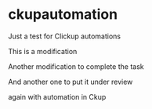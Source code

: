 # ckupautomation
Just a test for Clickup automations

This is a modification

Another modification to complete the task

And another one to put it under review

again with automation in Ckup
